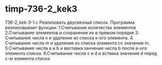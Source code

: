 # timp-736-2_kek3
736-2_kek-3-1.c 
Реализовать двусвязный список. Программа реализовывает функции: 1.Считывание количества элементов 2.Считывание элементов и сохранение их в прямом порядке 3. Считывание числа к и удаление из списка к-ого элемента. 4. Считывание числа m и удаление из списка элемента со значение m. 5.Считывание числа a и b и ввставка занчение числа b после a-ого элемента списка. 6.Считывание числа c и d и вствака значение d перед c-м элемента списка
